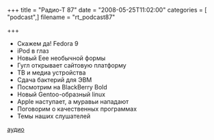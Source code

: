+++
title = "Радио-Т 87"
date = "2008-05-25T11:02:00"
categories = [ "podcast",]
filename = "rt_podcast87"

+++

- Скажем да! Fedora 9
- iPod в глаз
- Новый Eee необычной формы
- Гугл открывает сайтовую платформу
- ТВ и медиа устройства
- Сдача бактерий для ЭВМ
- Посмотрим на BlackBerry Bold
- Новый Gentoo-образный linux
- Apple наступает, а муравьи нападают
- Поговорим о качественных программах
- Темы наших слушателей

[аудио](https://cdn.radio-t.com/rt_podcast87.mp3)
<audio src="https://cdn.radio-t.com/rt_podcast87.mp3" preload="none"></audio>
